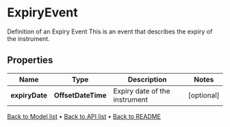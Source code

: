

# ExpiryEvent

Definition of an Expiry Event  This is an event that describes the expiry of the instrument.

## Properties

| Name | Type | Description | Notes |
|------------ | ------------- | ------------- | -------------|
|**expiryDate** | **OffsetDateTime** | Expiry date of the instrument |  [optional] |



[Back to Model list](../README.md#documentation-for-models) &#8226; [Back to API list](../README.md#documentation-for-api-endpoints) &#8226; [Back to README](../README.md)


